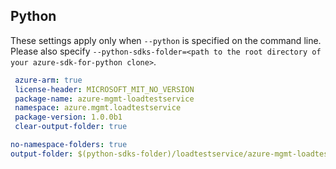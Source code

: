 ## Python

These settings apply only when `--python` is specified on the command line.
Please also specify `--python-sdks-folder=<path to the root directory of your azure-sdk-for-python clone>`.

```yaml $(python)
 azure-arm: true
 license-header: MICROSOFT_MIT_NO_VERSION
 package-name: azure-mgmt-loadtestservice
 namespace: azure.mgmt.loadtestservice
 package-version: 1.0.0b1
 clear-output-folder: true
```

``` yaml $(python)
no-namespace-folders: true
output-folder: $(python-sdks-folder)/loadtestservice/azure-mgmt-loadtestservice/azure/mgmt/loadtestservice
```
